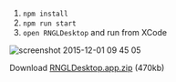 
1. `npm install`
2. `npm run start`
3. `open RNGLDesktop` and run from XCode

![screenshot 2015-12-01 09 45 05](https://cloud.githubusercontent.com/assets/1004115/11491930/6e1e74ea-9808-11e5-977e-c20ecf81b2af.png)

Download [RNGLDesktop.app.zip](https://github.com/ptmt/rnd-gl-example/releases/download/1.0.0/RNGLDesktop.app.zip) (470kb)
